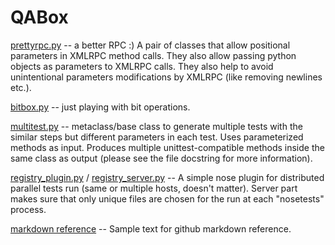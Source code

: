 QABox
======

[prettyrpc.py](prettyrpc.py) -- a better RPC :) A pair of classes that allow positional parameters in XMLRPC method calls. They also allow passing python objects as parameters to XMLRPC calls. They also help to avoid unintentional parameters modifications by XMLRPC (like removing newlines etc.).

[bitbox.py](bitbox.py) -- just playing with bit operations.

[multitest.py](multitest.py)  -- metaclass/base class to generate multiple tests with the similar steps but different parameters in each test. Uses parameterized methods as input. Produces multiple unittest-compatible methods inside the same class as output (please see the file docstring for more information).

[registry_plugin.py](registry_plugin.py) / [registry_server.py](registry_server.py) -- A simple nose plugin for distributed parallel tests run (same or multiple hosts, doesn't matter). Server part makes sure that only unique files are chosen for the run at each "nosetests" process.

[markdown reference](reference.md) -- Sample text for github markdown reference.
